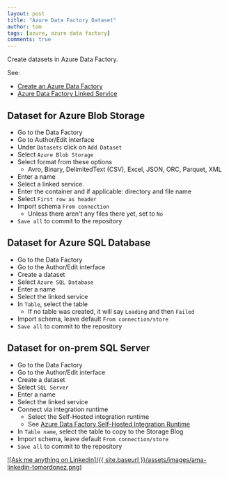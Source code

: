 ```yaml
---
layout: post
title: "Azure Data Factory Dataset"
author: tom
tags: [azure, azure data factory]
comments: true
---
```


Create datasets in Azure Data Factory.

See:

* [Create an Azure Data Factory](../create-azure-data-factory/)
* [Azure Data Factory Linked Service](../azure-data-factory-linked-service/)

## Dataset for Azure Blob Storage

* Go to the Data Factory
* Go to Author/Edit interface
* Under `Datasets` click on `Add Dataset`
* Select `Azure Blob Storage`
* Select format from these options
  * Avro, Binary, DelimitedText (CSV), Excel, JSON, ORC, Parquet, XML
* Enter a name
* Select a linked service.
* Enter the container and if applicable: directory and file name
* Select `First row as header`
* Import schema `From connection`
  * Unless there aren't any files there yet, set to `No`
* `Save all` to commit to the repository

## Dataset for Azure SQL Database

* Go to the Data Factory
* Go to the Author/Edit interface
* Create a dataset
* Select `Azure SQL Database`
* Enter a name
* Select the linked service
* In `Table`, select the table
  * If no table was created, it will say `Loading` and then `Failed`
* Import schema, leave default `From connection/store`
* `Save all` to commit to the repository

## Dataset for on-prem SQL Server

* Go to the Data Factory
* Go to the Author/Edit interface
* Create a dataset
* Select `SQL Server`
* Enter a name
* Select the linked service
* Connect via integration runtime
  * Select the Self-Hosted integration runtime
  * See [Azure Data Factory Self-Hosted Integration Runtime](../azure-adf-self-hosted-integration-runtime/)
* In `Table name`, select the table to copy to the Storage Blog
* Import schema, leave default `From connection/store`
* `Save all` to commit to the repository

[![Ask me anything on Linkedin]({{ site.baseurl }}/assets/images/ama-linkedin-tomordonez.png)](https://www.linkedin.com/in/tomordonez/)